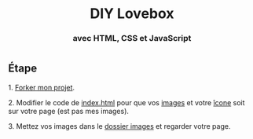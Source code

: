 <h1 align="center"> DIY Lovebox </h1>
<h3 align="center"> avec HTML, CSS et JavaScript </h3>

#

<h2> Étape </h2>

<p> 1. <a href="https://github.com/LeBazarDeBryan/DIY_Lovebox/fork">Forker mon projet</a>. </p>
<p> 2. Modifier le code de <a href="index.html">index.html</a> pour que vos <a href="index.html#L36-L39">images</a> et votre <a href="index.html#L6-L8">îcone</a> soit sur votre page (est pas mes images). </p>
<p> 3. Mettez vos images dans le <a href="images">dossier images</a> et regarder votre page. </p>
